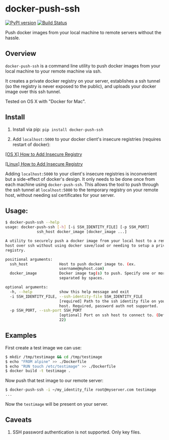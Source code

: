 # docker-push-ssh
[![PyPI version](https://badge.fury.io/py/docker-push-ssh.svg)](https://pypi.org/project/docker-push-ssh)
[![Build Status](https://travis-ci.org/coherenceapi/docker-push-ssh.svg?branch=master)](https://travis-ci.org/coherenceapi/docker-push-ssh)

Push docker images from your local machine to remote servers without the hassle.

## Overview
`docker-push-ssh` is a command line utility to push docker images from your local machine to your remote machine via ssh.

It creates a private docker registry on your server, establishes a ssh tunnel (so the registry is never exposed to the public),
and uploads your docker image over this ssh tunnel.

Tested on OS X with "Docker for Mac".

## Install

1. Install via pip:
`pip install docker-push-ssh`

2. Add `localhost:5000` to your docker client's insecure registries (requires restart of docker):

[[OS X] How to Add Insecure Registry](https://stackoverflow.com/questions/32808215/where-to-set-the-insecure-registry-flag-on-mac-os)

[[Linux] How to Add Insecure Registry](https://stackoverflow.com/questions/42211380/add-insecure-registry-to-docker)


Adding `localhost:5000` to your client's insecure registries is inconvenient but a side-effect of docker's design.
It only needs to be done once from each machine using `docker-push-ssh`. This allows the tool to push through the ssh
tunnel at `localhost:5000` to the temporary registry on your remote host, without needing ssl certificates for your server.

## Usage:

```bash
$ docker-push-ssh --help
usage: docker-push-ssh [-h] [-i SSH_IDENTITY_FILE] [-p SSH_PORT]
              ssh_host docker_image [docker_image ...]

A utility to securely push a docker image from your local host to a remote
host over ssh without using docker save/load or needing to setup a private
registry.

positional arguments:
  ssh_host              Host to push docker image to. (ex.
                        username@myhost.com)
  docker_image          Docker image tag(s) to push. Specify one or more
                        separated by spaces.

optional arguments:
  -h, --help            show this help message and exit
  -i SSH_IDENTITY_FILE, --ssh-identity-file SSH_IDENTITY_FILE
                        [required] Path to the ssh identity file on your local
                        host. Required, password auth not supported.
  -p SSH_PORT, --ssh-port SSH_PORT
                        [optional] Port on ssh host to connect to. (Default is
                        22)
```

## Examples

First create a test image we can use:
```bash
$ mkdir /tmp/testimage && cd /tmp/testimage
$ echo "FROM alpine" >> ./Dockerfile
$ echo "RUN touch /etc/testimage" >> ./Dockerfile
$ docker build -t testimage .
```

Now push that test image to our remote server:
```bash
$ docker-push-ssh -i ~/my_identity_file root@myserver.com testimage
...
```

Now the `testimage` will be present on your server.

## Caveats

1. SSH password authentication is not supported. Only key files.